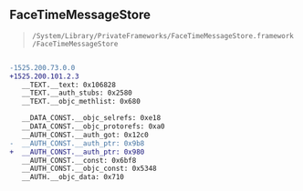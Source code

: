 ## FaceTimeMessageStore

> `/System/Library/PrivateFrameworks/FaceTimeMessageStore.framework/FaceTimeMessageStore`

```diff

-1525.200.73.0.0
+1525.200.101.2.3
   __TEXT.__text: 0x106828
   __TEXT.__auth_stubs: 0x2580
   __TEXT.__objc_methlist: 0x680

   __DATA_CONST.__objc_selrefs: 0xe18
   __DATA_CONST.__objc_protorefs: 0xa0
   __AUTH_CONST.__auth_got: 0x12c0
-  __AUTH_CONST.__auth_ptr: 0x9b8
+  __AUTH_CONST.__auth_ptr: 0x980
   __AUTH_CONST.__const: 0x6bf8
   __AUTH_CONST.__objc_const: 0x5348
   __AUTH.__objc_data: 0x710

```
